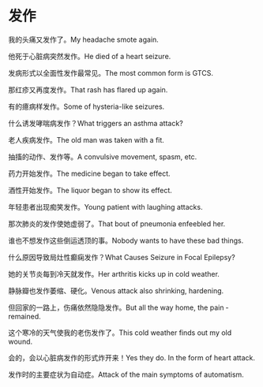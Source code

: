 # 发作

<p><span class="chinese">我的头痛又发作了。</span><span class="english">My headache smote again.</span></p>

<p><span class="chinese">他死于心脏病突然发作。</span><span class="english">He died of a heart seizure.</span></p>

<p><span class="chinese">发病形式以全面性发作最常见。</span><span class="english">The most common form is GTCS.</span></p>

<p><span class="chinese">那红疹又再度发作。</span><span class="english">That rash has flared up again.</span></p>

<p><span class="chinese">有的癔病样发作。</span><span class="english">Some of hysteria-like seizures.</span></p>

<p><span class="chinese">什么诱发哮喘病发作？</span><span class="english">What triggers an asthma attack?</span></p>

<p><span class="chinese">老人疾病发作。</span><span class="english">The old man was taken with a fit.</span></p>

<p><span class="chinese">抽搐的动作、发作等。</span><span class="english">A convulsive movement, spasm, etc.</span></p>

<p><span class="chinese">药力开始发作。</span><span class="english">The medicine began to take effect.</span></p>

<p><span class="chinese">酒性开始发作。</span><span class="english">The liquor began to show its effect.</span></p>

<p><span class="chinese">年轻患者出现痴笑发作。</span><span class="english">Young patient with laughing attacks.</span></p>

<p><span class="chinese">那次肺炎的发作使她虚弱了。</span><span class="english">That bout of pneumonia enfeebled her.</span></p>

<p><span class="chinese">谁也不想发作这些倒运透顶的事。</span><span class="english">Nobody wants to have these bad things.</span></p>

<p><span class="chinese">什么原因导致局灶性癫痫发作？</span><span class="english">What Causes Seizure in Focal Epilepsy?</span></p>

<p><span class="chinese">她的关节炎每到冷天就发作。</span><span class="english">Her arthritis kicks up in cold weather.</span></p>

<p><span class="chinese">静脉瓣也发作萎缩、硬化。</span><span class="english">Venous attack also shrinking, hardening.</span></p>

<p><span class="chinese">但回家的一路上，伤痛依然隐隐发作。</span><span class="english">But all the way home, the pain ­remained.</span></p>

<p><span class="chinese">这个寒冷的天气使我的老伤发作了。</span><span class="english">This cold weather finds out my old wound.</span></p>

<p><span class="chinese">会的，会以心脏病发作的形式炸开来！</span><span class="english">Yes they do. In the form of heart attack.</span></p>

<p><span class="chinese">发作时的主要症状为自动症。</span><span class="english">Attack of the main symptoms of automatism.</span></p>

